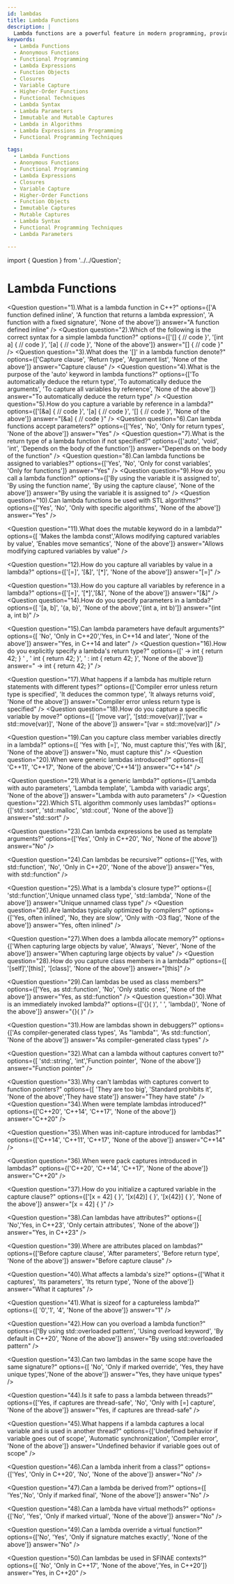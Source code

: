 ```yaml
---
id: lambdas
title: Lambda Functions
description: |
  Lambda functions are a powerful feature in modern programming, providing a concise way to define anonymous functions. This guide explores how to use lambda functions, capture variables from the surrounding scope, and pass them as arguments to other functions. Learn about lambda expressions, syntax, and the flexibility they offer in functional programming and other paradigms.
keywords:
  - Lambda Functions
  - Anonymous Functions
  - Functional Programming
  - Lambda Expressions
  - Function Objects
  - Closures
  - Variable Capture
  - Higher-Order Functions
  - Functional Techniques
  - Lambda Syntax
  - Lambda Parameters
  - Immutable and Mutable Captures
  - Lambda in Algorithms
  - Lambda Expressions in Programming
  - Functional Programming Techniques

tags:
  - Lambda Functions
  - Anonymous Functions
  - Functional Programming
  - Lambda Expressions
  - Closures
  - Variable Capture
  - Higher-Order Functions
  - Function Objects
  - Immutable Captures
  - Mutable Captures
  - Lambda Syntax
  - Functional Programming Techniques
  - Lambda Parameters

---
```

import { Question } from '../../Question';

# Lambda Functions

<Question
  question="1).What is a lambda function in C++?"
  options={['A function defined inline', 'A function that returns a lambda expression', 'A function with a fixed signature', 'None of the above']}
  answer="A function defined inline"
/>
<Question
  question="2).Which of the following is the correct syntax for a simple lambda function?"
  options={['[] { // code }', '[int a] { // code }', '[a] { // code }', 'None of the above']}
  answer="[] { // code }"
/>
<Question
  question="3).What does the '[]' in a lambda function denote?"
  options={['Capture clause', 'Return type', 'Argument list', 'None of the above']}
  answer="Capture clause"
/>
<Question
  question="4).What is the purpose of the 'auto' keyword in lambda functions?"
  options={['To automatically deduce the return type', 'To automatically deduce the arguments', 'To capture all variables by reference', 'None of the above']}
  answer="To automatically deduce the return type"
/>
<Question
  question="5).How do you capture a variable by reference in a lambda?"
  options={['[&a] { // code }', '[a] { // code }', '[] { // code }', 'None of the above']}
  answer="[&a] { // code }"
/>
<Question
  question="6).Can lambda functions accept parameters?"
  options={['Yes', 'No', 'Only for return types', 'None of the above']}
  answer="Yes"
/>
<Question
  question="7).What is the return type of a lambda function if not specified?"
  options={['auto', 'void', 'int', 'Depends on the body of the function']}
  answer="Depends on the body of the function"
/>
<Question
  question="8).Can lambda functions be assigned to variables?"
  options={['Yes', 'No', 'Only for const variables', 'Only for functions']}
  answer="Yes"
/>
<Question
  question="9).How do you call a lambda function?"
  options={['By using the variable it is assigned to', 'By using the function name', 'By using the capture clause', 'None of the above']}
  answer="By using the variable it is assigned to"
/>
<Question
  question="10).Can lambda functions be used with STL algorithms?"
  options={['Yes', 'No', 'Only with specific algorithms', 'None of the above']}
  answer="Yes"
/>

<Question
question="11).What does the mutable keyword do in a lambda?"
options={[ 'Makes the lambda const','Allows modifying captured variables by value', 'Enables move semantics', 'None of the above']}
answer="Allows modifying captured variables by value"
/>

<Question
question="12).How do you capture all variables by value in a lambda?"
options={['[=]', '[&]', '[*]', 'None of the above']}
answer="[=]"
/>

<Question
question="13).How do you capture all variables by reference in a lambda?"
options={['[=]', '[*]','[&]',  'None of the above']}
answer="[&]"
/>
<Question
question="14).How do you specify parameters in a lambda?"
options={[ '[a, b]', '{a, b}', 'None of the above','(int a, int b)']}
answer="(int a, int b)"
/>

<Question
question="15).Can lambda parameters have default arguments?"
options={[ 'No', 'Only in C++20','Yes, in C++14 and later', 'None of the above']}
answer="Yes, in C++14 and later"
/>
<Question
question="16).How do you explicitly specify a lambda's return type?"
options={[' -> int { return 42; } ' , ' int { return 42; }', ' : int { return 42; }', 'None of the above']}
answer=" -> int { return 42; }"
/>

<Question
question="17).What happens if a lambda has multiple return statements with different types?"
options={['Compiler error unless return type is specified', 'It deduces the common type', 'It always returns void', 'None of the above']}
answer="Compiler error unless return type is specified"
/>
<Question
question="18).How do you capture a specific variable by move?"
options={[ '[move var]', '[std::move(var)]','[var = std::move(var)]', 'None of the above']}
answer="[var = std::move(var)]"
/>

<Question
question="19).Can you capture class member variables directly in a lambda?"
options={[ 'Yes with [=]', 'No, must capture this','Yes with [&]', 'None of the above']}
answer="No, must capture this"
/>
<Question
question="20).When were generic lambdas introduced?"
options={[ 'C++11', 'C++17', 'None of the above','C++14']}
answer="C++14"
/>

<Question
question="21).What is a generic lambda?"
options={['Lambda with auto parameters', 'Lambda template', 'Lambda with variadic args', 'None of the above']}
answer="Lambda with auto parameters"
/>
<Question
question="22).Which STL algorithm commonly uses lambdas?"
options={['std::sort', 'std::malloc', 'std::cout', 'None of the above']}
answer="std::sort"
/>

<Question
question="23).Can lambda expressions be used as template arguments?"
options={['Yes', 'Only in C++20', 'No', 'None of the above']}
answer="No"
/>


<Question
question="24).Can lambdas be recursive?"
options={['Yes, with std::function', 'No', 'Only in C++20', 'None of the above']}
answer="Yes, with std::function"
/>

<Question
question="25).What is a lambda's closure type?"
options={[ 'std::function','Unique unnamed class type', 'std::lambda', 'None of the above']}
answer="Unique unnamed class type"
/>
<Question
question="26).Are lambdas typically optimized by compilers?"
options={['Yes, often inlined', 'No, they are slow', 'Only with -O3 flag', 'None of the above']}
answer="Yes, often inlined"
/>

<Question
question="27).When does a lambda allocate memory?"
options={['When capturing large objects by value', 'Always', 'Never', 'None of the above']}
answer="When capturing large objects by value"
/>
<Question
question="28).How do you capture class members in a lambda?"
options={[ '[self]','[this]', '[class]', 'None of the above']}
answer="[this]"
/>

<Question
question="29).Can lambdas be used as class members?"
options={['Yes, as std::function', 'No', 'Only static ones', 'None of the above']}
answer="Yes, as std::function"
/>
<Question
question="30).What is an immediately invoked lambda?"
options={['{}( )', ' ', 'lambda()', 'None of the above']}
answer="{}( )"
/>

<Question
question="31).How are lambdas shown in debuggers?"
options={['As compiler-generated class types', 'As "lambda"', 'As std::function', 'None of the above']}
answer="As compiler-generated class types"
/>

<Question
question="32).What can a lambda without captures convert to?"
options={[ 'std::string', 'int','Function pointer', 'None of the above']}
answer="Function pointer"
/>

<Question
question="33).Why can't lambdas with captures convert to function pointers?"
options={[ 'They are too big', 'Standard prohibits it', 'None of the above','They have state']}
answer="They have state"
/>
<Question
question="34).When were template lambdas introduced?"
options={['C++20', 'C++14', 'C++17', 'None of the above']}
answer="C++20"
/>

<Question
question="35).When was init-capture introduced for lambdas?"
options={['C++14', 'C++11', 'C++17', 'None of the above']}
answer="C++14"
/>

<Question
question="36).When were pack captures introduced in lambdas?"
options={['C++20', 'C++14', 'C++17', 'None of the above']}
answer="C++20"
/>

<Question
question="37).How do you initialize a captured variable in the capture clause?"
options={['[x = 42] { }', '[x(42)] { }', '[x{42}] { }', 'None of the above']}
answer="[x = 42] { }"
/>


<Question
question="38).Can lambdas have attributes?"
options={[ 'No','Yes, in C++23', 'Only certain attributes', 'None of the above']}
answer="Yes, in C++23"
/>

<Question
question="39).Where are attributes placed on lambdas?"
options={['Before capture clause', 'After parameters', 'Before return type', 'None of the above']}
answer="Before capture clause"
/>

<Question
question="40).What affects a lambda's size?"
options={['What it captures', 'Its parameters', 'Its return type', 'None of the above']}
answer="What it captures"
/>

<Question
question="41).What is sizeof for a captureless lambda?"
options={[ '0','1', '4', 'None of the above']}
answer="1"
/>

<Question
question="42).How can you overload a lambda function?"
options={['By using std::overloaded pattern', 'Using overload keyword', 'By default in C++20', 'None of the above']}
answer="By using std::overloaded pattern"
/>

<Question
question="43).Can two lambdas in the same scope have the same signature?"
options={[ 'No', 'Only if marked override', 'Yes, they have unique types','None of the above']}
answer="Yes, they have unique types"
/>

<Question
question="44).Is it safe to pass a lambda between threads?"
options={['Yes, if captures are thread-safe', 'No', 'Only with [=] capture', 'None of the above']}
answer="Yes, if captures are thread-safe"
/>

<Question
question="45).What happens if a lambda captures a local variable and is used in another thread?"
options={['Undefined behavior if variable goes out of scope', 'Automatic synchronization', 'Compiler error', 'None of the above']}
answer="Undefined behavior if variable goes out of scope"
/>

<Question
question="46).Can a lambda inherit from a class?"
options={['Yes', 'Only in C++20', 'No', 'None of the above']}
answer="No"
/>

<Question
question="47).Can a lambda be derived from?"
options={[ 'Yes','No', 'Only if marked final', 'None of the above']}
answer="No"
/>

<Question
question="48).Can a lambda have virtual methods?"
options={['No', 'Yes', 'Only if marked virtual', 'None of the above']}
answer="No"
/>

<Question
question="49).Can a lambda override a virtual function?"
options={['No', 'Yes', 'Only if signature matches exactly', 'None of the above']}
answer="No"
/>

<Question
question="50).Can lambdas be used in SFINAE contexts?"
options={[ 'No', 'Only in C++17', 'None of the above','Yes, in C++20']}
answer="Yes, in C++20"
/>
